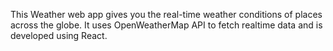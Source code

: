 This Weather web app gives you the real-time weather conditions of places across the globe. It uses OpenWeatherMap API to fetch realtime data and is developed using React.
